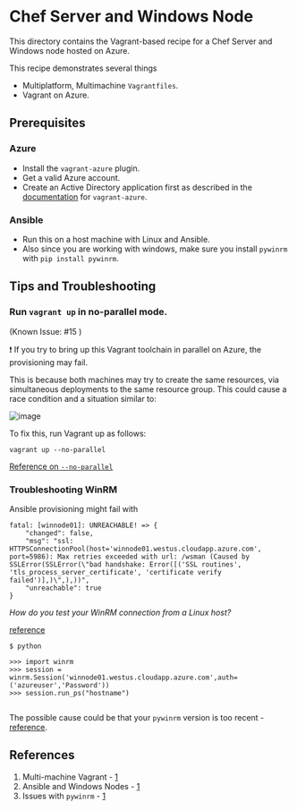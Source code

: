 # Chef Server and Windows Node

This directory contains the Vagrant-based recipe for a Chef Server and Windows node hosted on Azure.

This recipe demonstrates several things

* Multiplatform, Multimachine `Vagrantfiles`.
* Vagrant on Azure. 


## Prerequisites

### Azure

* Install the `vagrant-azure` plugin.
* Get a valid Azure account.
* Create an Active Directory application first as described in the [documentation](https://github.com/Azure/vagrant-azure#create-an-azure-active-directory-aad-application) for `vagrant-azure`.

### Ansible

* Run this on a host machine with Linux and Ansible.
* Also since you are working with windows, make sure you install `pywinrm` with `pip install pywinrm`.


## Tips and Troubleshooting

### Run `vagrant up` in no-parallel mode.

(Known Issue: #15 )

:exclamation: If you try to bring up this Vagrant toolchain in parallel on Azure, the provisioning may fail.

This is because both machines may try to create the same resources, via simultaneous deployments to the same resource group. This could cause a race condition and a situation similar to:

![image](https://user-images.githubusercontent.com/27913105/37551903-1a4604da-29d0-11e8-8f70-ae8c47717974.png)

To fix this, run Vagrant up as follows:

```
vagrant up --no-parallel
```

[Reference on `--no-parallel`](https://www.vagrantup.com/docs/cli/up.html#no-parallel)

### Troubleshooting WinRM

Ansible provisioning might fail with 

```
fatal: [winnode01]: UNREACHABLE! => {
    "changed": false, 
    "msg": "ssl: HTTPSConnectionPool(host='winnode01.westus.cloudapp.azure.com', port=5986): Max retries exceeded with url: /wsman (Caused by SSLError(SSLError(\"bad handshake: Error([('SSL routines', 'tls_process_server_certificate', 'certificate verify failed')],)\",),))", 
    "unreachable": true
}

```

_How do you test your WinRM connection from a Linux host?_

[reference](http://www.tomsitpro.com/articles/setup-linux-to-query-windows-winrm-hosts,1-3468.html)

```
$ python

>>> import winrm
>>> session = winrm.Session('winnode01.westus.cloudapp.azure.com',auth=('azureuser','Password'))
>>> session.run_ps("hostname")


```

The possible cause could be that your `pywinrm` version is too recent - [reference](https://github.com/ansible/ansible/issues/34378).


## References

1. Multi-machine Vagrant - [1](https://blog.scottlowe.org/2016/01/18/multi-machine-vagrant-json/)
1. Ansible and Windows Nodes - [1](http://docs.ansible.com/ansible/latest/intro_windows.html)
1. Issues with `pywinrm` - [1](https://github.com/ansible/ansible/issues/34378)
